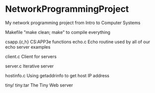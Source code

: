 # NetworkProgrammingProject
My network programming project from Intro to Computer Systems

Makefile
        "make clean; make" to compile everything

csapp.{c,h}
        CS:APP3e functions
echo.c
        Echo routine used by all of our echo server examples

client.c
        Client for servers

server.c
        Iterative server

hostinfo.c
        Using getaddrinfo to get host IP address

tiny/
tiny.tar
        The Tiny Web server

